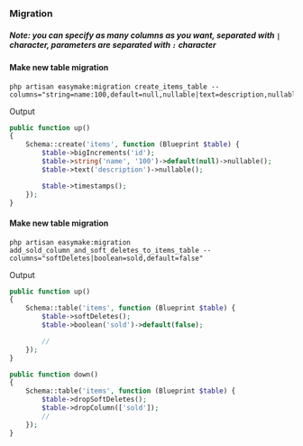 ### Migration
##### Note: you can specify as many columns as you want, separated with `|` character, parameters are separated with `:` character

#### Make new table migration
```
php artisan easymake:migration create_items_table --columns="string=name:100,default=null,nullable|text=description,nullable"
```

Output

```php
public function up()
{
    Schema::create('items', function (Blueprint $table) {
        $table->bigIncrements('id');
        $table->string('name', '100')->default(null)->nullable();
        $table->text('description')->nullable();

        $table->timestamps();
    });
}
```

#### Make new table migration
```
php artisan easymake:migration add_sold_column_and_soft_deletes_to_items_table --columns="softDeletes|boolean=sold,default=false"
```

Output

```php
public function up()
{
    Schema::table('items', function (Blueprint $table) {
        $table->softDeletes();
        $table->boolean('sold')->default(false);

        //
    });
}

public function down()
{
    Schema::table('items', function (Blueprint $table) {
        $table->dropSoftDeletes();
        $table->dropColumn(['sold']);
        //
    });
}
```
